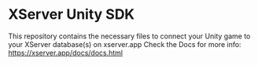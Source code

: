 # XServer Unity SDK
This repository contains the necessary files to connect your Unity game to your XServer database(s) on xserver.app Check the Docs for more info: https://xserver.app/docs/docs.html
